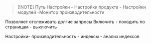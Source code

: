 
>[!NOTE] Путь
>Настройки - Настройки продукта - Настройки модулей -Монитор производительности

Позволяет отслеживать долгие запросы
Включить - походить по страницам - выключить

Настройки- производительность - индексы - анализ индексов